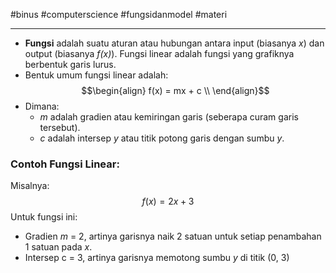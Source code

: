 #binus #computerscience #fungsidanmodel #materi
___
- **Fungsi** adalah suatu aturan atau hubungan antara input (biasanya *x*) dan output (biasanya *f(x)*). Fungsi linear adalah fungsi yang grafiknya berbentuk garis lurus.
- Bentuk umum fungsi linear adalah:
$$\begin{align}
f(x) = mx + c \\
\end{align}$$
- Dimana:
	- *m* adalah gradien atau kemiringan garis (seberapa curam garis tersebut).
	- *c* adalah intersep *y* atau titik potong garis dengan sumbu *y*.

### Contoh Fungsi Linear: 
Misalnya:
$$f(x) = 2x + 3$$
Untuk fungsi ini:
- Gradien *m* = 2, artinya garisnya naik 2 satuan untuk setiap penambahan 1 satuan pada *x*.
- Intersep c = 3, artinya garisnya memotong sumbu *y* di titik (0, 3)